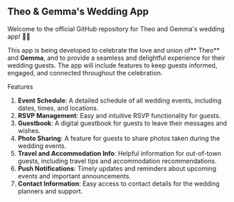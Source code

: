 Theo & Gemma's Wedding App
------------------------------
Welcome to the official GitHub repository for Theo and Gemma's wedding app! 🎉💍

This app is being developed to celebrate the love and union of** Theo** and **Gemma**, and to provide a seamless and delightful experience for their wedding guests. The app will include features to keep guests informed, engaged, and connected throughout the celebration.

Features
1. **Event Schedule**: A detailed schedule of all wedding events, including dates, times, and locations.
2. **RSVP Management**: Easy and intuitive RSVP functionality for guests.
3. **Guestbook**: A digital guestbook for guests to leave their messages and wishes.
4. **Photo Sharing**: A feature for guests to share photos taken during the wedding events.
5. **Travel and Accommodation Info**: Helpful information for out-of-town guests, including travel tips and accommodation recommendations.
6. **Push Notifications**: Timely updates and reminders about upcoming events and important announcements.
7. **Contact Information**: Easy access to contact details for the wedding planners and support.
